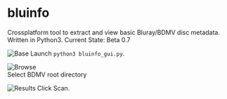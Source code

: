 # bluinfo


Crossplatform tool to extract and view basic Bluray/BDMV disc metadata. 
Written in Python3.
Current State: Beta 0.7

![Base](https://user-images.githubusercontent.com/21159693/88212596-8080c380-cc25-11ea-8db5-d0fc0eee67ad.png)
Launch `python3 bluinfo_gui.py`.

![Browse](https://user-images.githubusercontent.com/21159693/88212598-81195a00-cc25-11ea-86b1-983d6bccecb6.png) <br />
Select BDMV root directory  

![Results](https://user-images.githubusercontent.com/21159693/88212599-81195a00-cc25-11ea-8117-0a1c235db37d.png)
Click Scan.
